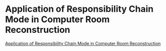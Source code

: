 # Application of Responsibility Chain Mode in Computer Room Reconstruction
[Application of Responsibility Chain Mode in Computer Room Reconstruction](https://aiwithcloud.com/2022/09/15/application_of_responsibility_chain_mode_in_computer_room_reconstruction/)